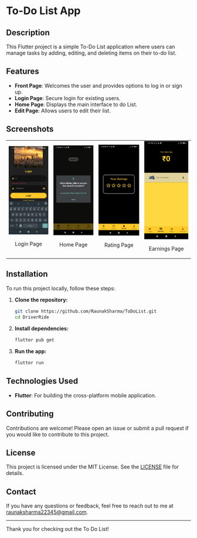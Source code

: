 # To-Do List App

## Description

This Flutter project is a simple To-Do List application where users can manage tasks by adding, editing, and deleting items on their to-do list.

## Features

- **Front Page**: Welcomes the user and provides options to log in or sign up.
- **Login Page**: Secure login for existing users.
- **Home Page**: Displays the main interface to do List.
- **Edit Page**: Allows users to edit their list.

## Screenshots

<table>
  <tr>
    <td style="text-align: center;">
      <img src="https://github.com/RaunakSharma002/DriverRide/blob/main/images/login.jpg" alt="Login Page" width="200"/>
      <p>Login Page</p>
    </td>
    <td style="text-align: center;">
      <img src="https://github.com/RaunakSharma002/DriverRide/blob/main/images/home.jpg" alt="Home Page" width="200"/>
      <p>Home Page</p>
    </td>
    <td style="text-align: center;">
      <img src="https://github.com/RaunakSharma002/DriverRide/blob/main/images/rating.jpg" alt="Rating Page" width="200"/>
      <p>Rating Page</p>
    </td>
    <td style="text-align: center;">
      <img src="https://github.com/RaunakSharma002/DriverRide/blob/main/images/earning.jpg" alt="Earnings Page" width="200"/>
      <p>Earnings Page</p>
    </td>
  </tr>
</table>

## Installation

To run this project locally, follow these steps:

1. **Clone the repository:**
    ```bash
    git clone https://github.com/RaunakSharma/ToDoList.git
    cd DriverRide
    ```

2. **Install dependencies:**
    ```bash
    flutter pub get
    ```

3. **Run the app:**
    ```bash
    flutter run
    ```

## Technologies Used

- **Flutter**: For building the cross-platform mobile application.

## Contributing

Contributions are welcome! Please open an issue or submit a pull request if you would like to contribute to this project.

## License

This project is licensed under the MIT License. See the [LICENSE](LICENSE) file for details.

## Contact

If you have any questions or feedback, feel free to reach out to me at raunaksharma22345@gmail.com.

---

Thank you for checking out the To Do List! 
